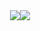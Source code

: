 <div align="center">
  <a href="https://github.com/disagreeing/">
    <img src="https://github-readme-stats.vercel.app/api?username=disagreeing&theme=radical&include_all_commits=true&show_icons=true&hide_border=true&bg_color=0d1117&count_private=true&custom_title=Stats"/><img src="https://github-readme-stats.vercel.app/api/top-langs/?username=disagreeing&layout=compact"/>
  </a>
</div>
